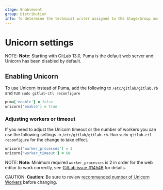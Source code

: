 ```yaml
---
stage: Enablement
group: Distribution
info: To determine the technical writer assigned to the Stage/Group associated with this page, see https://about.gitlab.com/handbook/engineering/ux/technical-writing/#designated-technical-writers
---
```


# Unicorn settings

NOTE: **Note:**
Starting with GitLab 13.0, Puma is the default web server and Unicorn has been
disabled by default.

## Enabling Unicorn

To use Unicorn instead of Puma, add the following to `/etc/gitlab/gitlab.rb` and
run `sudo gitlab-ctl reconfigure`

```ruby
puma['enable'] = false
unicorn['enable'] = true
```

### Adjusting workers or timeout

If you need to adjust the Unicorn timeout or the number of workers you can use
the following settings in `/etc/gitlab/gitlab.rb`.
Run `sudo gitlab-ctl reconfigure` for the change to take effect.

```ruby
unicorn['worker_processes'] = 3
unicorn['worker_timeout'] = 60
```

NOTE: **Note:**
Minimum required `worker_processes` is 2 in order for the web editor to work correctly, see [GitLab issue #14546](https://gitlab.com/gitlab-org/gitlab/-/issues/14546) for details.

CAUTION: **Caution:**
Be sure to review [recommended number of Unicorn Workers](https://docs.gitlab.com/ee/install/requirements.html#unicorn-workers)
before changing.
